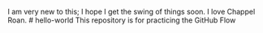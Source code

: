 I am very new to this; I hope I get the swing of things soon. I love Chappel Roan. # hello-world
This repository is for practicing the GitHub Flow
